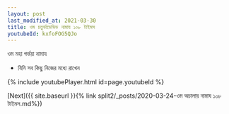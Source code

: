 ```yaml
---
layout: post
last_modified_at: 2021-03-30
title: ওম চতুর্ভাডেভিড নামায ১০৮ টাইমস
youtubeId: kxfoFOG5QJo
---
```

 
 
 ওম মহা গর্ভয়া নামায  
 
 -  যিনি সব কিছু নিজের মধ্যে রাখেন 
 
  
 
  
 
 
 
 
 
 


{% include youtubePlayer.html id=page.youtubeId %}
 
[Next]({{ site.baseurl }}{% link  split2/_posts/2020-03-24-ওম অচালায় নামায ১০৮ টাইমস.md%})
 
